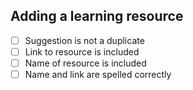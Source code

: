 ## Adding a learning resource
- [ ] Suggestion is not a duplicate
- [ ] Link to resource is included 
- [ ] Name of resource is included
- [ ] Name and link are spelled correctly
